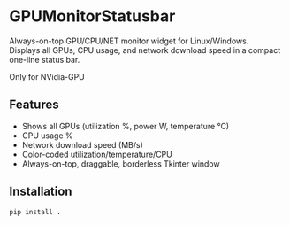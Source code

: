 # GPUMonitorStatusbar

Always-on-top GPU/CPU/NET monitor widget for Linux/Windows.  
Displays all GPUs, CPU usage, and network download speed in a compact one-line status bar.

Only for NVidia-GPU

## Features
- Shows all GPUs (utilization %, power W, temperature °C)
- CPU usage %
- Network download speed (MB/s)
- Color-coded utilization/temperature/CPU
- Always-on-top, draggable, borderless Tkinter window

## Installation
```bash
pip install .